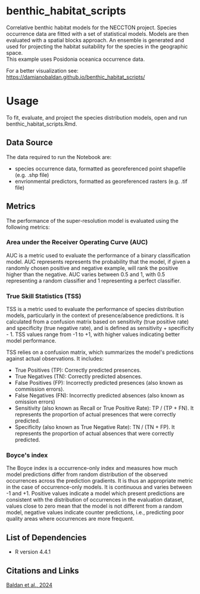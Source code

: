 # benthic_habitat_scripts

Correlative benthic habitat models for the NECCTON project. Species occurrence data are fitted with a set of statistical models. Models are then evaluated with a spatial blocks approach. An ensemble is generated and used for projecting the habitat suitability for the species in the geographic space.  
This example uses Posidonia oceanica occurrence data.

For a better visualization see: https://damianobaldan.github.io/benthic_habitat_scripts/


# Usage

To fit, evaluate, and project the species distribution models, open and run benthic_habitat_scripts.Rmd.

## Data Source

The data required to run the Notebook are:

- species occurrence data, formatted as georeferenced point shapefile (e.g. .shp file)
- envrionmental predictors, formatted as georeferenced rasters (e.g. .tif file)


## Metrics

The performance of the super-resolution model is evaluated using the following metrics:

### Area under the Receiver Operating Curve (AUC)
AUC is a metric used to evaluate the performance of a binary classification model. 
AUC represents represents the probability that the model, if given a randomly chosen positive and negative 
example, will rank the positive higher than the negative.
AUC varies between 0.5 and 1, with 0.5 representing a random classifier and 1 representing a perfect classifier.

### True Skill Statistics (TSS)
TSS is a metric used to evaluate the performance of species distribution models, 
particularly in the context of presence/absence predictions. 
It is calculated from a confusion matrix based on sensitivity (true positive rate) and specificity 
(true negative rate), and is defined as sensitivity + specificity - 1. 
TSS values range from -1 to +1, with higher values indicating better model performance.

TSS relies on a confusion matrix, which summarizes the model's predictions against actual observations. It includes:

- True Positives (TP): Correctly predicted presences.
- True Negatives (TN): Correctly predicted absences.
- False Positives (FP): Incorrectly predicted presences (also known as commission errors).
- False Negatives (FN): Incorrectly predicted absences (also known as omission errors)
- Sensitivity (also known as Recall or True Positive Rate): TP / (TP + FN). It represents the proportion of actual presences that were correctly predicted. 
- Specificity (also known as True Negative Rate): TN / (TN + FP). It represents the proportion of actual absences that were correctly predicted.

### Boyce's index
The Boyce index is a occurrence-only index and measures how much model predictions differ from random distribution 
of the observed occurrences across the prediction gradients.
It is thus an appropriate metric in the case of occurrence-only models. It is continuous and varies between -1 
and +1. Positive values indicate a model which present predictions are consistent with the distribution 
of occurrences in the evaluation dataset, values close to zero mean that the model is not different from a 
random model, negative values indicate counter predictions, i.e., predicting poor quality areas where 
occurrences are more frequent.

## List of Dependencies
- R version 4.4.1

## Citations and Links
[Baldan et al., 2024](https://doi.org/10.1111/ddi.13922)













